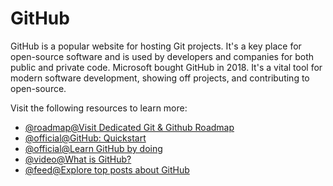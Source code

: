 # GitHub

GitHub is a popular website for hosting Git projects. It's a key place for open-source software and is used by developers and companies for both public and private code. Microsoft bought GitHub in 2018. It's a vital tool for modern software development, showing off projects, and contributing to open-source.

Visit the following resources to learn more:

- [@roadmap@Visit Dedicated Git & Github Roadmap](https://roadmap.sh/git-github)
- [@official@GitHub: Quickstart](https://docs.github.com/en/get-started/quickstart/hello-world)
- [@official@Learn GitHub by doing](https://skills.github.com/)
- [@video@What is GitHub?](https://www.youtube.com/watch?v=w3jLJU7DT5E)
- [@feed@Explore top posts about GitHub](https://app.daily.dev/tags/github?ref=roadmapsh)
